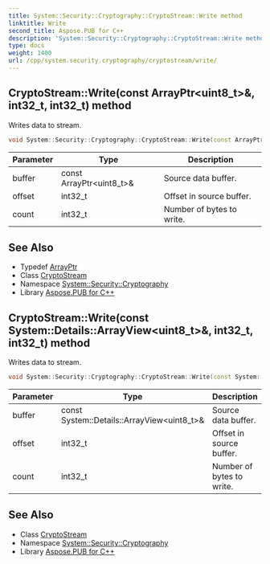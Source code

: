 ```yaml
---
title: System::Security::Cryptography::CryptoStream::Write method
linktitle: Write
second_title: Aspose.PUB for C++
description: 'System::Security::Cryptography::CryptoStream::Write method. Writes data to stream in C++.'
type: docs
weight: 1400
url: /cpp/system.security.cryptography/cryptostream/write/
---
```

## CryptoStream::Write(const ArrayPtr\<uint8_t\>\&, int32_t, int32_t) method


Writes data to stream.

```cpp
void System::Security::Cryptography::CryptoStream::Write(const ArrayPtr<uint8_t> &buffer, int32_t offset, int32_t count) override
```


| Parameter | Type | Description |
| --- | --- | --- |
| buffer | const ArrayPtr\<uint8_t\>\& | Source data buffer. |
| offset | int32_t | Offset in source buffer. |
| count | int32_t | Number of bytes to write. |

## See Also

* Typedef [ArrayPtr](../../../system/arrayptr/)
* Class [CryptoStream](../)
* Namespace [System::Security::Cryptography](../../)
* Library [Aspose.PUB for C++](../../../)
## CryptoStream::Write(const System::Details::ArrayView\<uint8_t\>\&, int32_t, int32_t) method


Writes data to stream.

```cpp
void System::Security::Cryptography::CryptoStream::Write(const System::Details::ArrayView<uint8_t> &buffer, int32_t offset, int32_t count) override
```


| Parameter | Type | Description |
| --- | --- | --- |
| buffer | const System::Details::ArrayView\<uint8_t\>\& | Source data buffer. |
| offset | int32_t | Offset in source buffer. |
| count | int32_t | Number of bytes to write. |

## See Also

* Class [CryptoStream](../)
* Namespace [System::Security::Cryptography](../../)
* Library [Aspose.PUB for C++](../../../)
